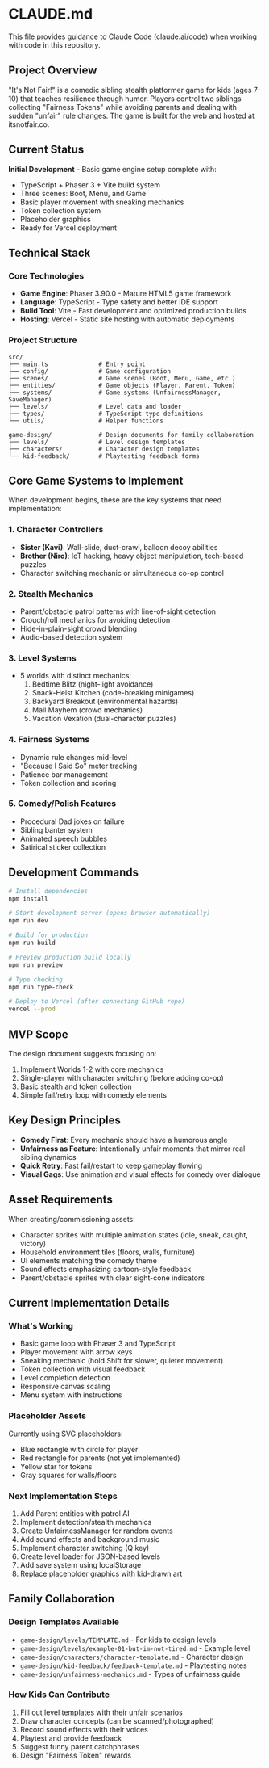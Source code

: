 # CLAUDE.md

This file provides guidance to Claude Code (claude.ai/code) when working with code in this repository.

## Project Overview

"It's Not Fair!" is a comedic sibling stealth platformer game for kids (ages 7-10) that teaches resilience through humor. Players control two siblings collecting "Fairness Tokens" while avoiding parents and dealing with sudden "unfair" rule changes. The game is built for the web and hosted at itsnotfair.co.

## Current Status

**Initial Development** - Basic game engine setup complete with:
- TypeScript + Phaser 3 + Vite build system
- Three scenes: Boot, Menu, and Game
- Basic player movement with sneaking mechanics
- Token collection system
- Placeholder graphics
- Ready for Vercel deployment

## Technical Stack

### Core Technologies
- **Game Engine**: Phaser 3.90.0 - Mature HTML5 game framework
- **Language**: TypeScript - Type safety and better IDE support
- **Build Tool**: Vite - Fast development and optimized production builds
- **Hosting**: Vercel - Static site hosting with automatic deployments

### Project Structure
```
src/
├── main.ts              # Entry point
├── config/              # Game configuration
├── scenes/              # Game scenes (Boot, Menu, Game, etc.)
├── entities/            # Game objects (Player, Parent, Token)
├── systems/             # Game systems (UnfairnessManager, SaveManager)
├── levels/              # Level data and loader
├── types/               # TypeScript type definitions
└── utils/               # Helper functions

game-design/             # Design documents for family collaboration
├── levels/              # Level design templates
├── characters/          # Character design templates
└── kid-feedback/        # Playtesting feedback forms
```

## Core Game Systems to Implement

When development begins, these are the key systems that need implementation:

### 1. Character Controllers
- **Sister (Kavi)**: Wall-slide, duct-crawl, balloon decoy abilities
- **Brother (Niro)**: IoT hacking, heavy object manipulation, tech-based puzzles
- Character switching mechanic or simultaneous co-op control

### 2. Stealth Mechanics
- Parent/obstacle patrol patterns with line-of-sight detection
- Crouch/roll mechanics for avoiding detection
- Hide-in-plain-sight crowd blending
- Audio-based detection system

### 3. Level Systems
- 5 worlds with distinct mechanics:
  1. Bedtime Blitz (night-light avoidance)
  2. Snack-Heist Kitchen (code-breaking minigames)  
  3. Backyard Breakout (environmental hazards)
  4. Mall Mayhem (crowd mechanics)
  5. Vacation Vexation (dual-character puzzles)

### 4. Fairness Systems
- Dynamic rule changes mid-level
- "Because I Said So" meter tracking
- Patience bar management
- Token collection and scoring

### 5. Comedy/Polish Features
- Procedural Dad jokes on failure
- Sibling banter system
- Animated speech bubbles
- Satirical sticker collection

## Development Commands

```bash
# Install dependencies
npm install

# Start development server (opens browser automatically)
npm run dev

# Build for production
npm run build

# Preview production build locally
npm run preview

# Type checking
npm run type-check

# Deploy to Vercel (after connecting GitHub repo)
vercel --prod
```

## MVP Scope

The design document suggests focusing on:
1. Implement Worlds 1-2 with core mechanics
2. Single-player with character switching (before adding co-op)
3. Basic stealth and token collection
4. Simple fail/retry loop with comedy elements

## Key Design Principles

- **Comedy First**: Every mechanic should have a humorous angle
- **Unfairness as Feature**: Intentionally unfair moments that mirror real sibling dynamics
- **Quick Retry**: Fast fail/restart to keep gameplay flowing
- **Visual Gags**: Use animation and visual effects for comedy over dialogue

## Asset Requirements

When creating/commissioning assets:
- Character sprites with multiple animation states (idle, sneak, caught, victory)
- Household environment tiles (floors, walls, furniture)
- UI elements matching the comedy theme
- Sound effects emphasizing cartoon-style feedback
- Parent/obstacle sprites with clear sight-cone indicators

## Current Implementation Details

### What's Working
- Basic game loop with Phaser 3 and TypeScript
- Player movement with arrow keys
- Sneaking mechanic (hold Shift for slower, quieter movement)
- Token collection with visual feedback
- Level completion detection
- Responsive canvas scaling
- Menu system with instructions

### Placeholder Assets
Currently using SVG placeholders:
- Blue rectangle with circle for player
- Red rectangle for parents (not yet implemented)
- Yellow star for tokens
- Gray squares for walls/floors

### Next Implementation Steps
1. Add Parent entities with patrol AI
2. Implement detection/stealth mechanics
3. Create UnfairnessManager for random events
4. Add sound effects and background music
5. Implement character switching (Q key)
6. Create level loader for JSON-based levels
7. Add save system using localStorage
8. Replace placeholder graphics with kid-drawn art

## Family Collaboration

### Design Templates Available
- `game-design/levels/TEMPLATE.md` - For kids to design levels
- `game-design/levels/example-01-but-im-not-tired.md` - Example level
- `game-design/characters/character-template.md` - Character design
- `game-design/kid-feedback/feedback-template.md` - Playtesting notes
- `game-design/unfairness-mechanics.md` - Types of unfairness guide

### How Kids Can Contribute
1. Fill out level templates with their unfair scenarios
2. Draw character concepts (can be scanned/photographed)
3. Record sound effects with their voices
4. Playtest and provide feedback
5. Suggest funny parent catchphrases
6. Design "Fairness Token" rewards